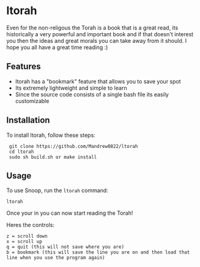 # ltorah

Even for the non-religous the Torah is a book that is a great read, its historically a very powerful and important book and if that doesn't interest you then the ideas and great morals you can take away from it should. I hope you all have a great time reading :)

## Features

- ltorah has a "bookmark" feature that allows you to save your spot
- Its extremely lightweight and simple to learn
- Since the source code consists of a single bash file its easily customizable

## Installation

To install ltorah, follow these steps:

     git clone https://github.com/Mandrew0822/ltorah
     cd ltorah
     sudo sh build.sh or make install

## Usage

To use Snoop, run the `ltorah` command:

    ltorah

Once your in you can now start reading the Torah!

Heres the controls:

    z = scroll down
    x = scroll up
    q = quit (this will not save where you are)
    b = bookmark (this will save the line you are on and then load that line when you use the program again)
    
    
